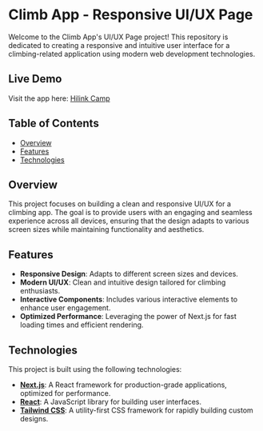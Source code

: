 # Climb App - Responsive UI/UX Page

Welcome to the Climb App's UI/UX Page project! This repository is dedicated to creating a responsive and intuitive user interface for a climbing-related application using modern web development technologies.
## Live Demo

Visit the app here: [Hilink Camp](https://hilink-camp-gray.vercel.app/)

## Table of Contents

- [Overview](#overview)
- [Features](#features)
- [Technologies](#technologies)

## Overview

This project focuses on building a clean and responsive UI/UX for a climbing app. The goal is to provide users with an engaging and seamless experience across all devices, ensuring that the design adapts to various screen sizes while maintaining functionality and aesthetics.

## Features

- **Responsive Design**: Adapts to different screen sizes and devices.
- **Modern UI/UX**: Clean and intuitive design tailored for climbing enthusiasts.
- **Interactive Components**: Includes various interactive elements to enhance user engagement.
- **Optimized Performance**: Leveraging the power of Next.js for fast loading times and efficient rendering.

## Technologies

This project is built using the following technologies:

- **[Next.js](https://nextjs.org/)**: A React framework for production-grade applications, optimized for performance.
- **[React](https://reactjs.org/)**: A JavaScript library for building user interfaces.
- **[Tailwind CSS](https://tailwindcss.com/)**: A utility-first CSS framework for rapidly building custom designs.
